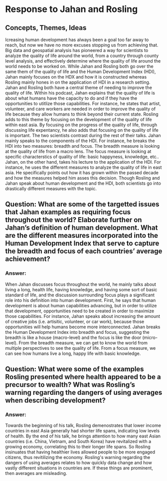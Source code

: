 # Response to Jahan and Rosling

## Concepts, Themes, Ideas

  Icreasing human development has always been a goal too far away to reach, but now we have no more excuses stopping us from achieving that. Big data and geospatial analysis has pioneered a way for scientists to analyze the quality of life around the world, from a country through county level analysis, and effectively determine where the quality of life around the world needs to be worked on. While Jahan and Rosling both go over the same them of the quality of life and the Human Development Index (HDI), Jahan mainly focuses on the HDX and how it is constructed whereas Rosling mainly hones in on the application of HDI in a research setting.
   Jahan and Rosling both have a central theme of needing to improve the quality of life. Within his podcast, Jahan explains that the quality of life is about what humans have the capacity to do and if they have the opportunities to utitlize those capabilities. For instance, he states that artist, volunteer, and care workers are needed in order to improve the quality of life because they allow humans to think beyond their current state. Rosling adds to this theme by focusing on the development of the quality of life within east asia. By focusing on the progress of the quality of life, through discussing life expentancy, he also adds that focusing on the quality of life is important.
   The two scientists contrast during the rest of their talks. Jahan mainly speaks to the components of the HDI. For instance, he breaks the HDI into two measures: breadth and focus. The breadth measure is looking at the quality of life from a macro lens. The focus measure is looking at specific characterstics of quality of life: basic happyness, knowledge, etc.. Jahan, on the other hand, takes his lecture to the application of the HDI. For instance, he uses the different measures to analyze the quality of life in east asia. He specifically points out how it has grown within the passed decade and how the measures helped him asses this decision. Though Rosling and Jahan speak about human development and the HDI, both scientists go into drastically different measures with the topic.


## Question: What are some of the targetted issues that Jahan examples as requiring focus throughout the world? Elaborate further on Jahan’s definition of human development. What are the different measures incorporated into the Human Development Index that serve to capture the breadth and focus of each countries’ average achievement?

### Answer: 

When Jahan discusses focus throughout the world, he mainly talks about living a long, health life, having knowledge, and having some sort of basic standard of life, and the discussion surrounding focus plays a significant role into his definition into human development. First, he says that human development is about human capabilities advancing, but in order to utilize that development, opportunities need to be created in order to maximize those capabilities. For instance, Jahan speaks about increasing the amount of creative jobs (i.e. artisitic, volunteer, or car work), because those opportunities will help humans become more interconnected. Jahan breaks the Human Development Index into breadth and focus, suggesting the breadth is like a house (macro-level) and the focus is like the door (micro-level). From the breadth measure, we can get to know the world from multiple perspectives to see the quality of life. From a focus measure, we can see how humans live a long, happy life with basic knowledge.

## Question: What were some of the examples Rosling presented where health appeared to be a precursor to wealth? What was Rosling’s warning regarding the dangers of using averages when describing development?

### Answer:

Towards the beginning of his talk, Rosling demenostrates that lower income countries in east Asia generally had shorter life spans, indicating low levels of health. By the end of his talk, he brings attention to how many east Asian countries (i.e. China, Vietnam, and South Korea) have revitalized with a growing economy, correlating this to their longer life spans. So Rosling insinuates that having healthier lives allowed people to be more engaged citizens, thus revitilizing the economy. Rosling's warning regarding the dangers of using averages relates to  how quickly data change and how vastly different situations in countries are. If these things are prominent, then averages are misleading.
